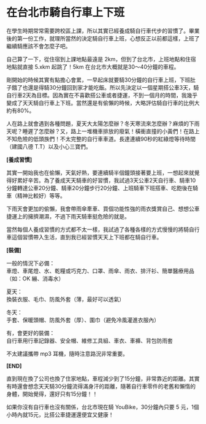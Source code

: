 在台北市騎自行車上下班
===

在學生時期常常需要跨校區上課，所以其實已經養成騎自行車代步的習慣了。畢業後的第一份工作，就理所當然的決定騎自行車上班，心想反正以前都這樣，上班了繼續騎應該不會怎麼子吧。

自己算了一下，從住宿到上課地點最遠是 2km，但到了台北市，上班地點和住宿地點就直接 5.xkm 起跳了！5km 在台北市大概就是30～40分鐘的車程。

剛開始的時候其實有點擔心會累，一早起床就要騎30分鐘的自行車上班，下班肚子餓了也還是得騎30分鐘回到家才能吃飯。所以先決定以一個星期搭公車3天，騎自行車2天為目標。因為實在不喜歡搭公車或者捷運，不到一個月的時間，我幾乎變成了天天騎自行車上下班。當然還是有偷懶的時候，大略評估騎自行車的比例大約有80%。

人在路上就會遇到各種問題，夏天大太陽怎麼辦？冬天寒流來怎麼辦？麻煩的下雨天呢？睡遲了怎麼辦？又，路上一堆機車排放的廢氣！橫衝直撞的小黃們！在路上不知危險的低頭族們！不太完整的自行車車道。長達連續90秒的紅綠燈等待時間（建國八德 T.T）以及小心三寶們。

**[養成習慣]**

其實一開始我也在偷懶，天氣好熱，要連續騎半個鐘頭接著要上班，一想起來就覺得好累好辛苦。為了養成天天騎車的好習慣，我試過3天公車2天自行車、騎車10分鐘轉達公車20分鐘、騎車20分鐘步行20分鐘、上班騎車下班搭車、吃飽後在騎車（精神比較好）等等。

下雨天會更加的偷懶，我會帶雨傘牽車、買個功能性強的雨衣獎賞自己、想想公車捷運上的擁擠潮濕，不過下雨天騎車挺危險的就是。

當然每個人養成習慣的方式都不太一樣，我試過了各種各樣的方式慢慢的將騎自行車這個習慣帶入生活，直到我已經習慣天天上下班都在騎自行車。

**[裝備]**

一般的情況下必備：<br/>
車燈、車尾燈、水、乾糧或巧克力、口罩、雨傘、雨衣、排汗衫、簡單醫療用品（如：OK 繃、消毒水）

夏天：<br/>
換裝衣服、毛巾、防風外套（薄，最好可以透氣）

冬天：<br/>
手套、保暖頭帽、防風外套（厚）、圍巾（避免冷風灌進衣服內）

有，會更好的裝備：<br/>
自行車用行車記錄器、安全帽、維修工具組、車衣、車褲、背包防雨套

不太建議攜帶 mp3 耳機，隨時注意路況非常重要。

**[END]**

直到現在換了公司也換了住家地點，車程減少到了15分鐘，非常靠近的距離。其實有時還會想念天天騎30分鐘流得滿身汗的距離，隨著自行車零件的老舊和懶惰的身體，開始覺得，還好只有15分鐘！！

如果你沒有自行車也沒有關係，台北市現在騎 YouBike，30分鐘內只要 5 元，1個小時內就15元，比搭公車捷運還便宜又健康！
